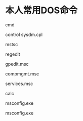 # 本人常用DOS命令

cmd

control
  sysdm.cpl

mstsc

regedit

gpedit.msc

compmgmt.msc

services.msc

calc

msconfig.exe

msconfig.exe



